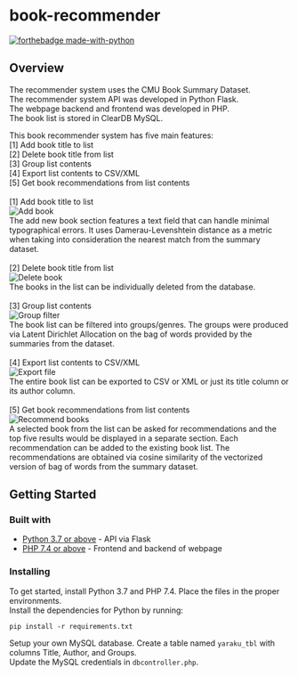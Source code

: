 # book-recommender
[![forthebadge made-with-python](http://ForTheBadge.com/images/badges/made-with-python.svg)](https://www.python.org/)


## Overview
The recommender system uses the CMU Book Summary Dataset.<br>
The recommender system API was developed in Python Flask.<br>
The webpage backend and frontend was developed in PHP.<br>
The book list is stored in ClearDB MySQL.<br>

This book recommender system has five main features:<br>
[1] Add book title to list<br>
[2] Delete book title from list<br>
[3] Group list contents<br>
[4] Export list contents to CSV/XML<br>
[5] Get book recommendations from list contents<br>
<br>
[1] Add book title to list<br>
![Add book](https://raw.githubusercontent.com/leeseojun17/book-recommender/master/img/addbook.jpg)<br>
The add new book section features a text field that can handle minimal typographical errors. It uses Damerau-Levenshtein distance as a metric when taking into consideration the nearest match from the summary dataset.<br><br>
[2] Delete book title from list<br>
![Delete book](https://raw.githubusercontent.com/leeseojun17/book-recommender/master/img/delete.jpg)<br>
The books in the list can be individually deleted from the database.<br><br>
[3] Group list contents<br>
![Group filter](https://raw.githubusercontent.com/leeseojun17/book-recommender/master/img/groups.jpg)<br>
The book list can be filtered into groups/genres. The groups were produced via Latent Dirichlet Allocation on the bag of words provided by the summaries from the dataset.<br><br>
[4] Export list contents to CSV/XML<br>
![Export file](https://raw.githubusercontent.com/leeseojun17/book-recommender/master/img/export.jpg)<br>
The entire book list can be exported to CSV or XML or just its title column or its author column.<br><br>
[5] Get book recommendations from list contents<br>
![Recommend books](https://raw.githubusercontent.com/leeseojun17/book-recommender/master/img/rec.jpg)<br>
A selected book from the list can be asked for recommendations and the top five results would be displayed in a separate section. Each recommendation can be added to the existing book list. The recommendations are obtained via cosine similarity of the vectorized version of bag of words from the summary dataset.

## Getting Started
### Built with
* [Python 3.7 or above](https://www.python.org/downloads/) - API via Flask<br>
* [PHP 7.4 or above](https://www.apachefriends.org/download.html) - Frontend and backend of webpage<br>

### Installing
To get started, install Python 3.7 and PHP 7.4. Place the files in the proper environments.<br>
Install the dependencies for Python by running:<br>
```
pip install -r requirements.txt
```
Setup your own MySQL database. Create a table named `yaraku_tbl` with columns Title, Author, and Groups.<br>
Update the MySQL credentials in `dbcontroller.php`.<br>
